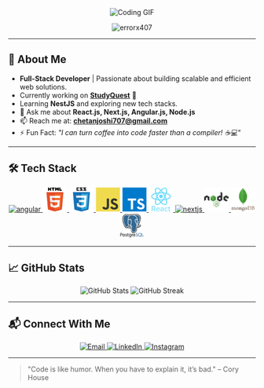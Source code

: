 <div align="center">
  <img src="https://media.giphy.com/media/qgQUggAC3Pfv687qPC/giphy.gif" width="600" alt="Coding GIF" />
</div>

<p align="center"> <img src="https://komarev.com/ghpvc/?username=errorx407&label=Profile%20views&color=0e75b6&style=flat" alt="errorx407" /> </p>

---

## 🚀 About Me

- **Full-Stack Developer** | Passionate about building scalable and efficient web solutions.
- Currently working on **[StudyQuest](https://jeefuse.vercel.app/)** 🚀
- Learning **NestJS** and exploring new tech stacks.
- 💬 Ask me about **React.js, Next.js, Angular.js, Node.js**
- 📫 Reach me at: **chetanjoshi707@gmail.com**
- ⚡ Fun Fact: _"I can turn coffee into code faster than a compiler! ☕💻"_

---

## 🛠 Tech Stack

<p align="center">
  <a href="https://angular.io" target="_blank" rel="noreferrer"> <img src="https://angular.io/assets/images/logos/angular/angular.svg" alt="angular" width="50" height="50"/> </a> 
  <a href="https://www.w3.org/html/" target="_blank" rel="noreferrer"> <img src="https://raw.githubusercontent.com/devicons/devicon/master/icons/html5/html5-original-wordmark.svg" alt="html5" width="50" height="50"/> </a>
  <a href="https://developer.mozilla.org/en-US/docs/Web/CSS" target="_blank" rel="noreferrer"> <img src="https://raw.githubusercontent.com/devicons/devicon/master/icons/css3/css3-original-wordmark.svg" alt="css3" width="50" height="50"/> </a>
  <a href="https://developer.mozilla.org/en-US/docs/Web/JavaScript" target="_blank" rel="noreferrer"> <img src="https://raw.githubusercontent.com/devicons/devicon/master/icons/javascript/javascript-original.svg" alt="javascript" width="50" height="50"/> </a>
  <a href="https://www.typescriptlang.org/" target="_blank" rel="noreferrer"> <img src="https://raw.githubusercontent.com/devicons/devicon/master/icons/typescript/typescript-original.svg" alt="typescript" width="50" height="50"/> </a>
  <a href="https://reactjs.org/" target="_blank" rel="noreferrer"> <img src="https://raw.githubusercontent.com/devicons/devicon/master/icons/react/react-original-wordmark.svg" alt="react" width="50" height="50"/> </a>
  <a href="https://nextjs.org/" target="_blank" rel="noreferrer"> <img src="https://cdn.worldvectorlogo.com/logos/nextjs-2.svg" alt="nextjs" width="50" height="50"/> </a>
  <a href="https://nodejs.org" target="_blank" rel="noreferrer"> <img src="https://raw.githubusercontent.com/devicons/devicon/master/icons/nodejs/nodejs-original-wordmark.svg" alt="nodejs" width="50" height="50"/> </a>
  <a href="https://www.mongodb.com/" target="_blank" rel="noreferrer"> <img src="https://raw.githubusercontent.com/devicons/devicon/master/icons/mongodb/mongodb-original-wordmark.svg" alt="mongodb" width="50" height="50"/> </a>
  <a href="https://www.postgresql.org" target="_blank" rel="noreferrer"> <img src="https://raw.githubusercontent.com/devicons/devicon/master/icons/postgresql/postgresql-original-wordmark.svg" alt="postgresql" width="50" height="50"/> </a>
</p>

---

## 📈 GitHub Stats

<p align="center">
  <img src="https://github-readme-stats.vercel.app/api?username=errorx407&show_icons=true&theme=radical" alt="GitHub Stats" />
  <img src="https://github-readme-streak-stats.herokuapp.com/?user=errorx407&theme=radical" alt="GitHub Streak" />
</p>

---

## 📬 Connect With Me

<p align="center">
  <a href="mailto:chetanjoshi707@gmail.com">
    <img src="https://img.shields.io/badge/Email-D14836?style=for-the-badge&logo=gmail&logoColor=white" alt="Email" />
  </a>
  <a href="https://linkedin.com/in/chetan-prakash-joshi-3745922a7" target="_blank">
    <img src="https://img.shields.io/badge/LinkedIn-0077B5?style=for-the-badge&logo=linkedin&logoColor=white" alt="LinkedIn" />
  </a>
  <a href="https://instagram.com/error407official" target="_blank">
    <img src="https://img.shields.io/badge/Instagram-E4405F?style=for-the-badge&logo=instagram&logoColor=white" alt="Instagram" />
  </a>
</p>

---

> "Code is like humor. When you have to explain it, it’s bad." – Cory House
